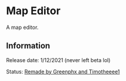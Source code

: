 # Map Editor
A map editor.

## Information
Release date: 1/12/2021 (never left beta lol)

Status: [Remade by Greenphx and Timotheeee1](https://github.com/Timotheeee/btd6_mods/tree/master/map_editor)
